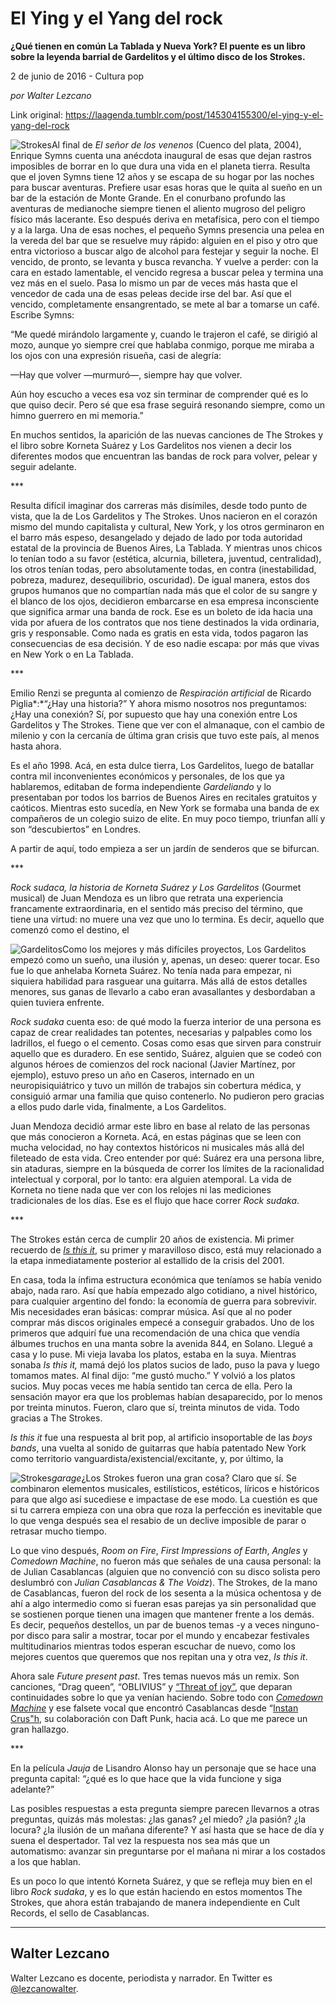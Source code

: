 # El Ying y el Yang del rock

**¿Qué tienen en común La Tablada y Nueva York? El puente es un libro sobre la leyenda barrial de Gardelitos y el último disco de los Strokes.**

2 de junio de 2016 - Cultura pop

_por Walter Lezcano_

Link original: https://laagenda.tumblr.com/post/145304155300/el-ying-y-el-yang-del-rock

![Strokes](https://64.media.tumblr.com/46956b5cc70f394d493c8d76369b07d6/tumblr_inline_pk0l5bd2o21t6q87u_500.jpg)Al
final de *El
señor de los venenos*
(Cuenco del plata, 2004), Enrique Symns cuenta una anécdota
inaugural de esas que dejan rastros imposibles de borrar en lo que
dura una vida en el planeta tierra. Resulta que el joven Symns tiene
12 años y se escapa de su hogar por las noches para buscar
aventuras. Prefiere usar esas horas que le quita al sueño en un bar
de la estación de Monte Grande. En el conurbano profundo las
aventuras de medianoche siempre tienen el aliento mugroso del peligro
físico más lacerante. Eso después deriva en metafísica, pero con
el tiempo y a la larga. Una de esas noches, el pequeño Symns
presencia una pelea en la vereda del bar que se resuelve muy rápido:
alguien en el piso y otro que entra victorioso a buscar algo de
alcohol para festejar y seguir la noche. El vencido, de pronto, se
levanta y busca revancha. Y vuelve a perder: con la cara en estado
lamentable, el vencido regresa a buscar pelea y termina una vez más
en el suelo. Pasa lo mismo un par de veces más hasta que el vencedor
de cada una de esas peleas decide irse del bar. Así que el vencido,
completamente ensangrentado, se mete al bar a tomarse un café.
Escribe Symns:

“Me
quedé mirándolo largamente y, cuando le trajeron el café, se
dirigió al mozo, aunque yo siempre creí que hablaba conmigo, porque
me miraba a los ojos con una expresión risueña, casi de alegría:

—Hay
que volver —murmuró—, siempre hay que volver. 


Aún
hoy escucho a veces esa voz sin terminar de comprender qué es lo que
quiso decir. Pero sé que esa frase seguirá resonando siempre, como
un himno guerrero en mi memoria.”  


En
muchos sentidos, la aparición de las nuevas canciones de The Strokes
y el libro sobre Korneta Suárez y Los Gardelitos nos vienen a decir
los diferentes modos que encuentran las bandas de rock para volver,
pelear y seguir adelante.  



\*\*\*



Resulta
difícil imaginar dos carreras más disímiles, desde todo punto de
vista, que la de Los Gardelitos y The Strokes. Unos nacieron en el
corazón mismo del mundo capitalista y cultural, New York, y los
otros germinaron en el barro más espeso, desangelado y dejado de
lado por toda autoridad estatal de la provincia de Buenos Aires, La
Tablada. Y mientras unos chicos lo tenían todo a su favor (estética,
alcurnia, billetera, juventud, centralidad), los otros tenían todas,
pero absolutamente todas, en contra (inestabilidad, pobreza, madurez,
desequilibrio, oscuridad). De igual manera, estos dos grupos humanos
que no compartían nada más que el color de su sangre y el blanco de
los ojos, decidieron embarcarse en esa empresa inconsciente que
significa armar una banda de rock. Ese es un boleto de ida hacia una
vida por afuera de los contratos que nos tiene destinados la vida
ordinaria, gris y responsable. Como nada es gratis en esta vida,
todos pagaron las consecuencias de esa decisión. Y de eso nadie
escapa: por más que vivas en New York o en La Tablada. 


\*\*\*



Emilio
Renzi se pregunta al comienzo de *Respiración
artificial* de
Ricardo Piglia*:*“¿Hay
una historia?” Y ahora mismo nosotros nos preguntamos: ¿Hay una
conexión? Sí, por supuesto que hay una conexión entre Los
Gardelitos y The Strokes. Tiene que ver con el almanaque, con el
cambio de milenio y con la cercanía de última gran crisis que tuvo
este país, al menos hasta ahora. 


Es
el año 1998. Acá, en esta dulce tierra, Los Gardelitos, luego de
batallar contra mil inconvenientes económicos y personales, de los
que ya hablaremos, editaban de forma independiente *Gardeliando*
y lo presentaban por todos los barrios de Buenos Aires en recitales
gratuitos y caóticos. Mientras esto sucedía, en New York se formaba
una banda de ex compañeros de un colegio suizo de elite. En muy poco
tiempo, triunfan allí y son “descubiertos” en Londres. 


A
partir de aquí, todo empieza a ser un jardín de senderos que se
bifurcan.

\*\*\*



*Rock
sudaca, la historia de Korneta Suárez y Los Gardelitos*
(Gourmet musical) de Juan Mendoza es un libro que retrata una
experiencia francamente extraordinaria, en el sentido más preciso
del término, que tiene una virtud: no muere una vez que uno lo
termina. Es decir, aquello que comenzó como el destino, el


![Gardelitos](https://64.media.tumblr.com/c0155877be8ae584f054f1378d5c763d/tumblr_inline_pk0l5cFwvG1t6q87u_250.jpg)Como
los mejores y más difíciles proyectos, Los Gardelitos empezó como
un sueño, una ilusión y, apenas, un deseo: querer tocar. Eso fue lo
que anhelaba Korneta Suárez. No tenía nada para empezar, ni
siquiera habilidad para rasguear una guitarra. Más allá de estos
detalles menores, sus ganas de llevarlo a cabo eran avasallantes y
desbordaban a quien tuviera enfrente.        


*Rock
sudaka*
cuenta eso: de qué modo la fuerza interior de una persona es capaz
de crear realidades tan potentes, necesarias y palpables como los
ladrillos, el fuego o el cemento. Cosas como esas que sirven para
construir aquello que es duradero. En ese sentido, Suárez, alguien
que se codeó con algunos héroes de comienzos del rock nacional
(Javier Martínez, por ejemplo), estuvo preso un año en Caseros,
internado en un neuropisiquiátrico y tuvo un millón de trabajos sin
cobertura médica, y consiguió armar una familia que quiso
contenerlo. No pudieron pero gracias a ellos pudo darle vida,
finalmente, a Los Gardelitos. 


Juan
Mendoza decidió armar este libro en base al relato de las personas
que más conocieron a Korneta. Acá, en estas páginas que se leen
con mucha velocidad, no hay contextos históricos ni musicales más
allá del fileteado de esta vida. Creo entender por qué: Suárez era
una persona libre, sin ataduras, siempre en la búsqueda de correr
los límites de la racionalidad intelectual y corporal, por lo tanto:
era alguien atemporal. La vida de Korneta no tiene nada que ver con
los relojes ni las mediciones tradicionales de los días. Ese es el
flujo que hace correr *Rock
sudaka*.



\*\*\*



The
Strokes están cerca de cumplir 20 años de existencia. Mi primer
recuerdo de [*Is
this it*](https://www.youtube.com/watch?v=d-sdKmIfNqM),
su primer y maravilloso disco, está muy relacionado a la etapa
inmediatamente posterior al estallido de la crisis del 2001. 


En
casa, toda la ínfima estructura económica que teníamos se había
venido abajo, nada raro. Así que había empezado algo cotidiano, a
nivel histórico, para cualquier argentino del fondo: la economía de
guerra para sobrevivir. Mis necesidades eran básicas: comprar
música. Así que al no poder comprar más discos originales empecé
a conseguir grabados. Uno de los primeros que adquirí fue una
recomendación de una chica que vendía álbumes truchos en una manta
sobre la avenida 844, en Solano. Llegué a casa y lo puse. Mi vieja
lavaba los platos, estaba en la suya. Mientras sonaba *Is
this it,*
mamá dejó los platos sucios de lado, puso la pava y luego tomamos
mates. Al final dijo: “me gustó mucho.” Y volvió a los platos
sucios. Muy pocas veces me había sentido tan cerca de ella. Pero la
sensación mayor era que los problemas habían desaparecido, por lo
menos por treinta minutos. Fueron, claro que sí, treinta minutos de
vida. Todo gracias a The Strokes. 


*Is
this it*
fue una respuesta al brit pop, al artificio insoportable de las *boys
bands*,
una vuelta al sonido de guitarras que había patentado New York como
territorio vanguardista/existencial/excitante, y, por último, la


![Strokes](https://64.media.tumblr.com/ddca4d6ccfad0a35d8b3c2d90f007006/tumblr_inline_pk0l5cUEhJ1t6q87u_250.png)*garage*¿Los
Strokes fueron una gran cosa? Claro que sí. Se combinaron elementos
musicales, estilísticos, estéticos, líricos e históricos para que
algo así sucediese e impactase de ese modo. La cuestión es que si
tu carrera empieza con una obra que roza la perfección es inevitable
que lo que venga después sea el resabio de un declive imposible de
parar o retrasar mucho tiempo. 


Lo
que vino después, *Room
on Fire*,
*First
Impressions of Earth*,
*Angles*
y *Comedown
Machine*,
no fueron más que señales de una causa personal: la de Julian
Casablancas (alguien que no convenció con su disco solista pero
deslumbró con *Julian
Casablancas & The Voidz*).
The Strokes, de la mano de Casablancas, fueron del rock de los
sesenta a la música ochentosa y de ahí a algo intermedio como si
fueran esas parejas ya sin personalidad que se sostienen porque
tienen una imagen que mantener frente a los demás. Es decir,
pequeños destellos, un par de buenos temas -y a veces ninguno- por
disco para salir a mostrar, tocar por el mundo y encabezar festivales
multitudinarios mientras todos esperan escuchar de nuevo, como los
mejores cuentos que queremos que nos repitan una y otra vez, *Is
this it*.



Ahora
sale *Future
present past*.
Tres
temas nuevos más un remix. Son canciones, “Drag
queen”, “OBLIVIUS” y [“Threat
of joy”](https://www.youtube.com/watch?v=-vWCOO0MVgc),
que deparan continuidades sobre lo que ya venían haciendo. Sobre
todo con [*Comedown
Machine*](https://www.youtube.com/watch?v=9b6mWgI_Va0)
 y ese falsete vocal que encontró Casablancas desde “[Instan
Crus"h](https://www.youtube.com/watch?v=a5uQMwRMHcs), su colaboración con Daft Punk, hacia acá. Lo que
me parece un gran hallazgo.  


\*\*\*

En
la película *Jauja*
de Lisandro Alonso hay un personaje que se hace una pregunta capital:
“¿qué es lo que hace que la vida funcione y siga adelante?” 


Las
posibles respuestas a esta pregunta siempre parecen llevarnos a otras
preguntas, quizás más molestas: ¿las ganas? ¿el miedo? ¿la
pasión? ¿la locura? ¿la ilusión de un mañana diferente? Y así
hasta que se hace de día y suena el despertador. Tal vez la
respuesta nos sea más que un automatismo: avanzar sin preguntarse
por el mañana ni mirar a los costados a los que hablan. 


Es
un poco lo que intentó Korneta Suárez, y que se refleja muy bien en
el libro *Rock
sudaka*,
y es lo que están haciendo en estos momentos The Strokes, que ahora
están trabajando de manera independiente en Cult Records, el sello
de Casablancas. 




---

 Walter Lezcano
---------------

 Walter Lezcano es docente, periodista y narrador. En Twitter es [@lezcanowalter](https://twitter.com/lezcanowalter). 

